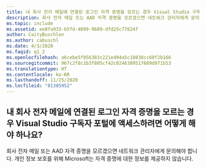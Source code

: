 ```yaml
---
title: 내 회사 전자 메일에 연결된 로그인 자격 증명을 모르는 경우 Visual Studio 구독자 포털에 액세스하려면 어떻게 해야 하나요?
description: 회사 전자 메일 또는 AAD 자격 증명을 모르겠으면 네트워크 관리자에게 문의해야 합니다. 개인 정보 보호를 위해...
ms.topic: include
ms.assetid: ee8fa933-b5fd-4099-9689-dfd25c77624f
author: CaityBuschlen
ms.author: cabuschl
ms.date: 4/3/2020
ms.faqid: q1_2
ms.openlocfilehash: a6cebe5f056383c221e494a5c10838cc68f2b166
ms.sourcegitcommit: 967c2f8c1b3f805cf42c0246389517689d971b53
ms.translationtype: HT
ms.contentlocale: ko-KR
ms.lasthandoff: 11/25/2020
ms.locfileid: "81385952"
---
```

## <a name="how-do-i-access-the-my-visual-studio-subscribers-portal-without-knowing-my-login-credentials-associated-with-my-work-email"></a>내 회사 전자 메일에 연결된 로그인 자격 증명을 모르는 경우 Visual Studio 구독자 포털에 액세스하려면 어떻게 해야 하나요?

회사 전자 메일 또는 AAD 자격 증명을 모르겠으면 네트워크 관리자에게 문의해야 합니다. 개인 정보 보호를 위해 Microsoft는 자격 증명에 대한 정보를 제공하지 않습니다.
